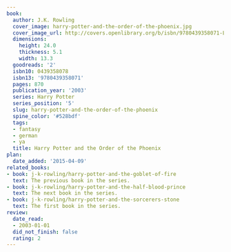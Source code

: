 ```yaml
---
book:
  author: J.K. Rowling
  cover_image: harry-potter-and-the-order-of-the-phoenix.jpg
  cover_image_url: http://covers.openlibrary.org/b/isbn/9780439358071-L.jpg
  dimensions:
    height: 24.0
    thickness: 5.1
    width: 13.3
  goodreads: '2'
  isbn10: 0439358078
  isbn13: '9780439358071'
  pages: 870
  publication_year: '2003'
  series: Harry Potter
  series_position: '5'
  slug: harry-potter-and-the-order-of-the-phoenix
  spine_color: '#528bdf'
  tags:
  - fantasy
  - german
  - ya
  title: Harry Potter and the Order of the Phoenix
plan:
  date_added: '2015-04-09'
related_books:
- book: j-k-rowling/harry-potter-and-the-goblet-of-fire
  text: The previous book in the series.
- book: j-k-rowling/harry-potter-and-the-half-blood-prince
  text: The next book in the series.
- book: j-k-rowling/harry-potter-and-the-sorcerers-stone
  text: The first book in the series.
review:
  date_read:
  - 2003-01-01
  did_not_finish: false
  rating: 2
---
```

